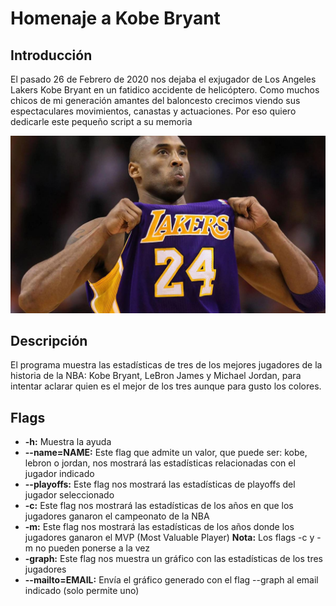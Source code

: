 # Homenaje a Kobe Bryant
## Introducción
El pasado 26 de Febrero de 2020 nos dejaba el exjugador de Los Angeles Lakers Kobe Bryant en un fatidico accidente de helicóptero. Como muchos chicos de mi generación amantes del baloncesto crecimos viendo sus espectaculares movimientos, canastas y actuaciones. Por eso quiero dedicarle este pequeño script a su memoria

![Kobe Bryant](/Imagenes/kobeBryant.jpg)

## Descripción
El programa muestra las estadísticas de tres de los mejores jugadores de la historia de la NBA: Kobe Bryant, LeBron James y Michael Jordan, para intentar aclarar quien es el mejor de los tres aunque para gusto los colores.

## Flags
* <b>-h:</b> Muestra la ayuda
* <b>--name=NAME:</b> Este flag que admite un valor, que puede ser: kobe, lebron o jordan, nos mostrará las estadísticas relacionadas con el jugador indicado
* <b>--playoffs:</b> Este flag nos mostrará las estadísticas de playoffs del jugador seleccionado
* <b>-c:</b> Este flag nos mostrará las estadísticas de los años en que los jugadores ganaron el campeonato de la NBA
* <b>-m:</b> Este flag nos mostrará las estadísticas de los años donde los jugadores ganaron el MVP (Most Valuable Player)
<b>Nota:</b> Los flags -c y -m no pueden ponerse a la vez
* <b>-graph:</b> Este flag nos muestra un gráfico con las estadísticas de los tres jugadores
* <b>--mailto=EMAIL:</b> Envía el gráfico generado con el flag --graph al email indicado (solo permite uno)
